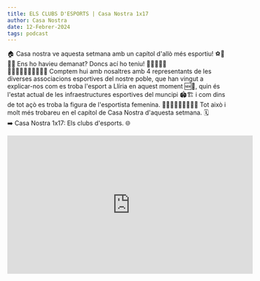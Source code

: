 ```yaml
---
title: ELS CLUBS D'ESPORTS | Casa Nostra 1x17
author: Casa Nostra
date: 12-Febrer-2024
tags: podcast
---
```


<p>🏠 Casa nostra ve aquesta setmana amb un capítol d&#39;allò més esportiu! ⚽🏀🥅🥋
Ens ho havieu demanat? Doncs ací ho teniu! 🤾🏻🤾🏼‍♀️
<br>🧑🏻‍🤝‍🧑🏻🧑🏼‍🤝‍🧑🏼 Comptem hui amb nosaltres amb 4 representants de les diverses associacions esportives del nostre poble, que han vingut a explicar-nos com es troba l&#39;esport a Llíria en aquest moment 🆕📰, quin és l&#39;estat actual de les infraestructures esportives del muncipi 🏟️🏗️ i com dins de tot açò es troba la figura de l&#39;esportista femenina. ⛹🏻‍♀️🏌🏻‍♀️🤾🏾‍♀️
Tot això i molt més trobareu en el capítol de Casa Nostra d&#39;aquesta setmana. 🗓️
<br>➡️ Casa Nostra 1x17: Els clubs d&#39;esports. 🌐</p>

<iframe width="560" height="315" src="https://www.youtube.com/embed/6Dh3Mt8HfJI?si=kNyMQi1rIWETiF3T" title="YouTube video player" frameborder="0" allow="accelerometer; autoplay; clipboard-write; encrypted-media; gyroscope; picture-in-picture; web-share" referrerpolicy="strict-origin-when-cross-origin" allowfullscreen></iframe>

